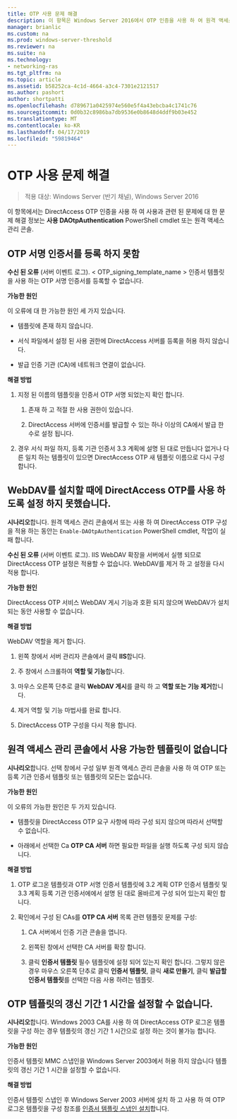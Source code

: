 ```yaml
---
title: OTP 사용 문제 해결
description: 이 항목은 Windows Server 2016에서 OTP 인증을 사용 하 여 원격 액세스 배포 가이드의 일부입니다.
manager: brianlic
ms.custom: na
ms.prod: windows-server-threshold
ms.reviewer: na
ms.suite: na
ms.technology:
- networking-ras
ms.tgt_pltfrm: na
ms.topic: article
ms.assetid: b58252ca-4c1d-4664-a3c4-7301e2121517
ms.author: pashort
author: shortpatti
ms.openlocfilehash: d789671a0425974e560e5f4a43ebcba4c1741c76
ms.sourcegitcommit: 0d0b32c8986ba7db9536e0b8648d4ddf9b03e452
ms.translationtype: MT
ms.contentlocale: ko-KR
ms.lasthandoff: 04/17/2019
ms.locfileid: "59819464"
---
```

# <a name="troubleshooting-enabling-otp"></a>OTP 사용 문제 해결

>적용 대상: Windows Server (반기 채널), Windows Server 2016

이 항목에서는 DirectAccess OTP 인증을 사용 하 여 사용과 관련 된 문제에 대 한 문제 해결 정보는 **사용 DAOtpAuthentication** PowerShell cmdlet 또는 원격 액세스 관리 콘솔.
  
## <a name="failed-to-enroll-the-otp-signing-certificate"></a>OTP 서명 인증서를 등록 하지 못함  
**수신 된 오류** (서버 이벤트 로그). < OTP_signing_template_name > 인증서 템플릿을 사용 하는 OTP 서명 인증서를 등록할 수 없습니다.  
  
**가능한 원인**  
  
이 오류에 대 한 가능한 원인 세 가지 있습니다.  
  
-   템플릿에 존재 하지 않습니다.  
  
-   서식 파일에서 설정 된 사용 권한에 DirectAccess 서버를 등록을 허용 하지 않습니다.  
  
-   발급 인증 기관 (CA)에 네트워크 연결이 없습니다.  
  
**해결 방법**  
  
1.  지정 된 이름의 템플릿을 인증서 OTP 서명 되었는지 확인 합니다.  
  
    1.  존재 하 고 적절 한 사용 권한이 있습니다.  
  
    2.  DirectAccess 서버에 인증서를 발급할 수 있는 하나 이상의 CA에서 발급 한 수로 설정 됩니다.  
  
2.  경우 서식 파일 하지, 등록 기관 인증서 3.3 계획에 설명 된 대로 만듭니다 없거나 다른 일치 하는 템플릿이 있으면 DirectAccess OTP 새 템플릿 이름으로 다시 구성 합니다.  
  
## <a name="failed-to-enable-directaccess-otp-when-webdav-is-installed"></a>WebDAV를 설치할 때에 DirectAccess OTP를 사용 하도록 설정 하지 못했습니다.  
**시나리오**합니다. 원격 액세스 관리 콘솔에서 또는 사용 하 여 DirectAccess OTP 구성을 적용 하는 동안는 `Enable-DAOtpAuthentication` PowerShell cmdlet, 작업이 실패 합니다.  
  
**수신 된 오류** (서버 이벤트 로그). IIS WebDAV 확장을 서버에서 실행 되므로 DirectAccess OTP 설정은 적용할 수 없습니다. WebDAV를 제거 하 고 설정을 다시 적용 합니다.  
  
**가능한 원인**  
  
DirectAccess OTP 서비스 WebDAV 게시 기능과 호환 되지 않으며 WebDAV가 설치 되는 동안 사용할 수 없습니다.  
  
**해결 방법**  
  
WebDAV 역할을 제거 합니다.  
  
1.  왼쪽 창에서 서버 관리자 콘솔에서 클릭 **IIS**합니다.  
  
2.  주 창에서 스크롤하여 **역할 및 기능**합니다.  
  
3.  마우스 오른쪽 단추로 클릭 **WebDAV 게시**를 클릭 하 고 **역할 또는 기능 제거**합니다.  
  
4.  제거 역할 및 기능 마법사를 완료 합니다.  
  
5.  DirectAccess OTP 구성을 다시 적용 합니다.  
  
## <a name="no-templates-available-in-the-remote-access-management-console"></a>원격 액세스 관리 콘솔에서 사용 가능한 템플릿이 없습니다  
**시나리오**합니다. 선택 창에서 구성 일부 원격 액세스 관리 콘솔을 사용 하 여 OTP 또는 등록 기관 인증서 템플릿 또는 템플릿의 모든는 없습니다.  
  
**가능한 원인**  
  
이 오류의 가능한 원인은 두 가지 있습니다.  
  
-   템플릿을 DirectAccess OTP 요구 사항에 따라 구성 되지 않으며 따라서 선택할 수 없습니다.  
  
-   아래에서 선택한 Ca **OTP CA 서버** 하면 필요한 파일을 실행 하도록 구성 되지 않습니다.  
  
**해결 방법**  
  
1.  OTP 로그온 템플릿과 OTP 서명 인증서 템플릿에 3.2 계획 OTP 인증서 템플릿 및 3.3 계획 등록 기관 인증서에에서 설명 된 대로 올바르게 구성 되어 있는지 확인 합니다.  
  
2.  확인에서 구성 된 CAs를 **OTP CA 서버** 목록 관련 템플릿 문제를 구성:  
  
    1.  CA 서버에서 인증 기관 콘솔을 엽니다.  
  
    2.  왼쪽된 창에서 선택한 CA 서버를 확장 합니다.  
  
    3.  클릭 **인증서 템플릿** 필수 템플릿에 설정 되어 있는지 확인 합니다. 그렇지 않은 경우 마우스 오른쪽 단추로 클릭 **인증서 템플릿**, 클릭 **새로 만들기**, 클릭 **발급할 인증서 템플릿**를 선택한 다음 사용 하려는 템플릿.  
  
## <a name="cannot-set-renewal-period-of-otp-template-to-1-hour"></a>OTP 템플릿의 갱신 기간 1 시간을 설정할 수 없습니다.  
**시나리오**합니다. Windows 2003 CA를 사용 하 여 DirectAccess OTP 로그온 템플릿을 구성 하는 경우 템플릿의 갱신 기간 1 시간으로 설정 하는 것이 불가능 합니다.  
  
**가능한 원인**  
  
인증서 템플릿 MMC 스냅인을 Windows Server 2003에서 허용 하지 않습니다 템플릿의 갱신 기간 1 시간을 설정할 수 없습니다.  
  
**해결 방법**  
  
인증서 템플릿 스냅인 후 Windows Server 2003 서버에 설치 하 고 사용 하 여 OTP 로그온 템플릿을 구성 참조를 [인증서 템플릿 스냅인 설치](https://technet.microsoft.com/library/cc732445.aspx)합니다.  
  


